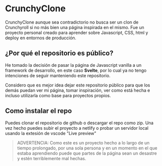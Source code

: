 # CrunchyClone

CrunchyClone aunque sea contradictorio no busca ser un clon de Crunchyroll si no más bien una página inspirada en el mismo.
Fue un proyecto personal creado para aprender sobre Javascript, CSS, html y deploy en entornos de producción.

## ¿Por qué el repositorio es público?

He tomado la decisión de pasar la página de Javascript vanilla a un framework de desarrollo, en este caso **Svelte**, por lo cual ya no tengo intenciones de seguir manteniendo este repositorio.

Considero que es mejor idea dejar este repositorio público para que los demás puedan ver mi página, tomar inspiración, ver como está hecha e incluso utilizarla como base para proyectos propios.


## Como instalar el repo

Puedes clonar el repositorio de github o descargar el repo como zip.  Una vez hecho puedes subir el proyecto a netlify o probar un servidor local usando la extesión de vscode "Live preview"

> ADVERTENCIA: Como este es un proyecto hecho a lo largo de un tiempo prolongado, por una sola persona y en un momento en el que estaba aprendiendo puede que partes de la página sean un desastre y estén terriblemente mal hechas.
